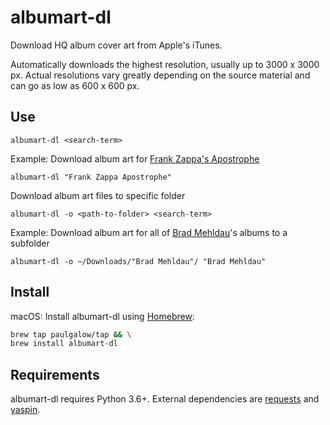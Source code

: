 # albumart-dl

Download HQ album cover art from Apple's iTunes.

Automatically downloads the highest resolution, usually up to 3000 x 3000 px. Actual resolutions vary greatly depending on the source material and can go as low as 600 x 600 px.

## Use

```albumart-dl <search-term>```

Example: Download album art for [Frank Zappa's Apostrophe](https://itunes.apple.com/us/album/apostrophe/549280054)

```albumart-dl "Frank Zappa Apostrophe"```

Download album art files to specific folder

```albumart-dl -o <path-to-folder> <search-term>```

Example: Download album art for all of [Brad Mehldau](https://www.bradmehldau.com/)'s albums to a subfolder

```albumart-dl -o ~/Downloads/"Brad Mehldau"/ "Brad Mehldau"```

## Install

macOS: Install albumart-dl using [Homebrew](https://brew.sh/):

```bash
brew tap paulgalow/tap && \
brew install albumart-dl
```

## Requirements

albumart-dl requires Python 3.6+. External dependencies are [requests](https://github.com/requests/requests) and [yaspin](https://github.com/pavdmyt/yaspin).